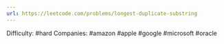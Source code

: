 ```yaml
---
url: https://leetcode.com/problems/longest-duplicate-substring
---
```


Difficulty: #hard
Companies: #amazon #apple #google #microsoft #oracle